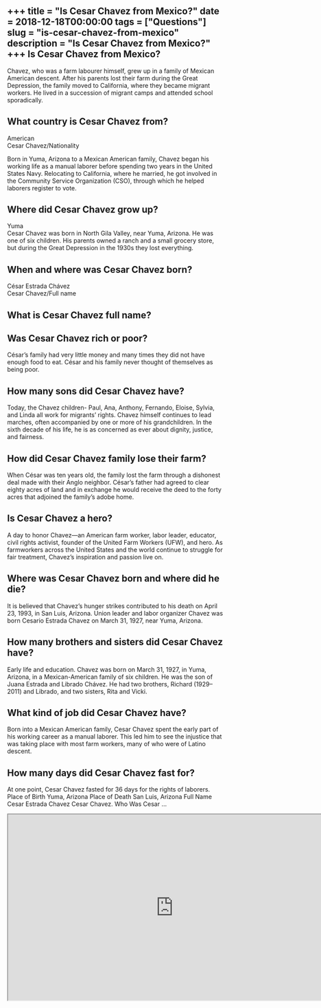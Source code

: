 +++
title = "Is Cesar Chavez from Mexico?"
date = 2018-12-18T00:00:00
tags = ["Questions"]
slug = "is-cesar-chavez-from-mexico"
description = "Is Cesar Chavez from Mexico?"
+++
Is Cesar Chavez from Mexico?
----------------------------

Chavez, who was a farm labourer himself, grew up in a family of Mexican American descent. After his parents lost their farm during the Great Depression, the family moved to California, where they became migrant workers. He lived in a succession of migrant camps and attended school sporadically.

What country is Cesar Chavez from?
----------------------------------

American  
Cesar Chavez/Nationality

Born in Yuma, Arizona to a Mexican American family, Chavez began his working life as a manual laborer before spending two years in the United States Navy. Relocating to California, where he married, he got involved in the Community Service Organization (CSO), through which he helped laborers register to vote.

Where did Cesar Chavez grow up?
-------------------------------

Yuma  
Cesar Chavez was born in North Gila Valley, near Yuma, Arizona. He was one of six children. His parents owned a ranch and a small grocery store, but during the Great Depression in the 1930s they lost everything.

When and where was Cesar Chavez born?
-------------------------------------

César Estrada Chávez  
Cesar Chavez/Full name

What is Cesar Chavez full name?
-------------------------------

Was Cesar Chavez rich or poor?
------------------------------

César’s family had very little money and many times they did not have enough food to eat. César and his family never thought of themselves as being poor.

How many sons did Cesar Chavez have?
------------------------------------

Today, the Chavez children- Paul, Ana, Anthony, Fernando, Eloise, Sylvia, and Linda all work for migrants’ rights. Chavez himself continues to lead marches, often accompanied by one or more of his grandchildren. In the sixth decade of his life, he is as concerned as ever about dignity, justice, and fairness.

How did Cesar Chavez family lose their farm?
--------------------------------------------

When César was ten years old, the family lost the farm through a dishonest deal made with their Anglo neighbor. César’s father had agreed to clear eighty acres of land and in exchange he would receive the deed to the forty acres that adjoined the family’s adobe home.

Is Cesar Chavez a hero?
-----------------------

A day to honor Chavez—an American farm worker, labor leader, educator, civil rights activist, founder of the United Farm Workers (UFW), and hero. As farmworkers across the United States and the world continue to struggle for fair treatment, Chavez’s inspiration and passion live on.

Where was Cesar Chavez born and where did he die?
-------------------------------------------------

It is believed that Chavez’s hunger strikes contributed to his death on April 23, 1993, in San Luis, Arizona. Union leader and labor organizer Chavez was born Cesario Estrada Chavez on March 31, 1927, near Yuma, Arizona.

How many brothers and sisters did Cesar Chavez have?
----------------------------------------------------

Early life and education. Chavez was born on March 31, 1927, in Yuma, Arizona, in a Mexican-American family of six children. He was the son of Juana Estrada and Librado Chávez. He had two brothers, Richard (1929–2011) and Librado, and two sisters, Rita and Vicki.

What kind of job did Cesar Chavez have?
---------------------------------------

Born into a Mexican American family, Cesar Chavez spent the early part of his working career as a manual laborer. This led him to see the injustice that was taking place with most farm workers, many of who were of Latino descent.

How many days did Cesar Chavez fast for?
----------------------------------------

At one point, Cesar Chavez fasted for 36 days for the rights of laborers. Place of Birth Yuma, Arizona Place of Death San Luis, Arizona Full Name Cesar Estrada Chavez Cesar Chavez. Who Was Cesar …

<iframe allow="accelerometer; autoplay; clipboard-write; encrypted-media; gyroscope; picture-in-picture" allowfullscreen="" class="__youtube_prefs__  epyt-is-override  no-lazyload" data-no-lazy="1" data-origheight="433" data-origwidth="770" data-skipgform_ajax_framebjll="" height="433" id="_ytid_87610" loading="lazy" src="https://www.youtube.com/embed/Wznw9TA2jXk?enablejsapi=1&autoplay=0&cc_load_policy=0&cc_lang_pref=&iv_load_policy=1&loop=0&modestbranding=0&rel=1&fs=1&playsinline=0&autohide=2&theme=dark&color=red&controls=1&" title="YouTube player" width="770"></iframe>